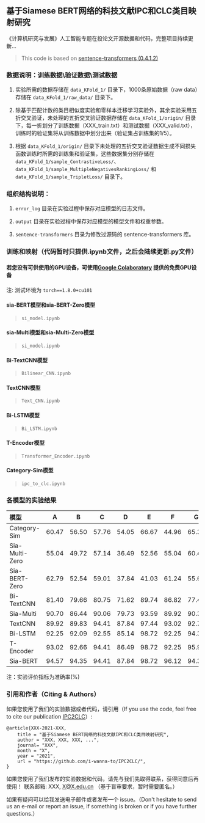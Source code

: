 ## 基于Siamese BERT网络的科技文献IPC和CLC类目映射研究

《计算机研究与发展》人工智能专题在投论文开源数据和代码，完整项目持续更新...

> This code is based on [sentence-transformers (0.4.1.2)](https://github.com/UKPLab/sentence-transformers)


### 数据说明：训练数据\验证数据\测试数据

1. 实验所需的数据存储在 `data_KFold_1/` 目录下，1000条原始数据（raw data）存储在 `data_KFold_1/raw_data/` 目录下。

2. 除基于匹配计数的类目相似度实验和零样本迁移学习实验外，其余实验采用五折交叉验证，未处理的五折交叉验证数据存储在 `data_KFold_1/origin/` 目录下，每一折划分了训练数据（XXX_train.txt）和测试数据（XXX_valid.txt），训练时的验证集将从训练数据中划分出来（验证集占训练集的1/5）。

3. 根据 `data_KFold_1/origin/` 目录下未处理的五折交叉验证数据生成不同损失函数训练时所需的训练集和验证集，这些数据集分别存储在 `data_KFold_1/sample_ContrastiveLoss/`、`data_KFold_1/sample_MultipleNegativesRankingLoss/` 和 `data_KFold_1/sample_TripletLoss/` 目录下。


### 组织结构说明：

1. `error_log` 目录在实验过程中保存对应模型的日志文件。

2. `output` 目录在实验过程中保存对应模型的模型文件和权重参数。

3. `sentence-transformers` 目录为修改过源码的 sentence-transformers 库。


### 训练和映射（代码暂时只提供.ipynb文件，之后会陆续更新.py文件）

#### 若您没有可供使用的GPU设备，可使用[Google Colaboratory](https://colab.research.google.com/notebooks/intro.ipynb) 提供的免费GPU设备

注: 测试环境为 `torch==1.8.0+cu101`

#### sia-BERT模型和sia-BERT-Zero模型

> `si_model.ipynb`

#### sia-Multi模型和sia-Multi-Zero模型

> `si_model.ipynb`

#### Bi-TextCNN模型

> `Bilinear_CNN.ipynb`

#### TextCNN模型

> `Text_CNN.ipynb`

#### Bi-LSTM模型

> `Bi_LSTM.ipynb`

#### T-Encoder模型

> `Transformer_Encoder.ipynb`

#### Category-Sim模型

> `ipc_to_clc.ipynb`


### 各模型的实验结果

| 模型 | A | B | C | D | E | F | G | H | AVE |
| :--|:--:|:--:|:--:|:--:|:--:|:--:|:--:|:--:|:--:|
| Category-Sim | 60.47 | 56.50 | 57.76 | 54.05 | 66.67 | 44.96 | 65.32 | 47.66 | 56.30 |
| Sia-Multi-Zero | 55.04 | 49.72 | 57.14 | 36.49 | 52.56 | 55.04 | 60.48 | 64.06 | 54.70 |
| Sia-BERT-Zero | 62.79 | 52.54 | 59.01 | 37.84 | 41.03 | 61.24 | 55.65 | 56.25 | 54.90 |
| Bi-TextCNN | 81.40 | 79.66 | 80.75 | 71.62 | 89.74 | 86.82 | 77.42 | 75.00 | 80.30 |
| Sia-Multi | 90.70 | 86.44 | 90.06 | 79.73 | 93.59 | 89.92 | 90.32 | 88.28 | 88.80 |
| TextCNN | 89.92 | 89.83 | 94.41 | 87.84 | 97.44 | 93.02 | 92.74 | 87.50 | 91.50 |
| Bi-LSTM | 92.25 | 92.09 | 92.55 | 85.14 | 98.72 | 92.25 | 94.35 | 88.28 | 92.00 |
| T-Encoder | 93.02 | 92.66 | 94.41 | 86.49 | 98.72 | 92.25 | 95.97 | 85.16 | 92.40 |
| Sia-BERT | 94.57 | 94.35 | 94.41 | 87.84 | 98.72 | 96.12 | 94.35 | 90.63 | 94.00 |

注：实验评价指标为准确率(%)


### 引用和作者（Citing & Authors）
如果您使用了我们的实验数据或者代码，请引用（If you use the code, feel free to cite our publication [IPC2CLC](https://github.com/i-wanna-to/IPC2CLC/)）:
``` 
@article{XXX-2021-XXX,
    title = "基于Siamese BERT网络的科技文献IPC和CLC类目映射研究",
    author = "XXX, XXX, XXX, ...", 
    journal= "XXX",
    month = "X",
    year = "2021",
    url = "https://github.com/i-wanna-to/IPC2CLC/",
}
```

如果您使用了我们发布的实验数据和代码，请先与我们先取得联系，获得同意后再使用！
联系邮箱: XXX, X@X.edu.cn （基于盲审要求，暂时需要匿名。）

如果有疑问可以给我发送电子邮件或者发布一个 issue。（Don't hesitate to send us an e-mail or report an issue, if something is broken or if you have further questions.）
